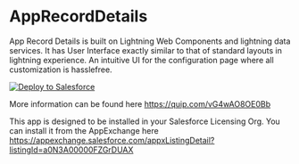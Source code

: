 # AppRecordDetails
App Record Details is built on Lightning Web Components and lightning data services. It has User Interface exactly similar to that of standard layouts in lightning experience. An intuitive UI for the configuration page where all customization is hasslefree.

<a href="https://githubsfdeploy.herokuapp.com?owner=buoypay&repo=AppRecordDetails">
  <img alt="Deploy to Salesforce"
       src="https://raw.githubusercontent.com/afawcett/githubsfdeploy/master/deploy.png">
</a>


More information can be found here https://quip.com/vG4wAO8OE0Bb

This app is designed to be installed in your Salesforce Licensing Org. You can install it from the AppExchange here https://appexchange.salesforce.com/appxListingDetail?listingId=a0N3A00000FZGrDUAX
